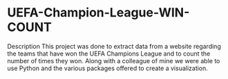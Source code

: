 # UEFA-Champion-League-WIN-COUNT
Description
This project was done to extract data from a website regarding the teams that have won the UEFA Champions League and to count the number of times they won. 
Along with a colleague of mine we were able to use Python and the various packages offered to create a visualization. 

